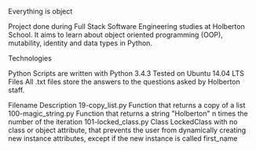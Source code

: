 Everything is object


Project done during Full Stack Software Engineering studies at Holberton School. It aims to learn about object oriented programming (OOP), mutability, identity and data types in Python.

Technologies


Python Scripts are written with Python 3.4.3
Tested on Ubuntu 14.04 LTS
Files
All .txt files store the answers to the questions asked by Holberton staff.

Filename	Description
19-copy_list.py	Function that returns a copy of a list
100-magic_string.py	Function that returns a string "Holberton" n times the number of the iteration
101-locked_class.py	Class LockedClass with no class or object attribute, that prevents the user from dynamically creating new instance attributes, except if the new instance is called first_name
